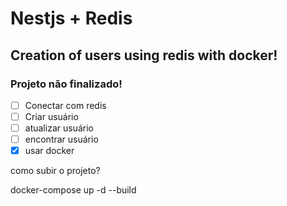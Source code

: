 # Nestjs + Redis

## Creation of users using redis with docker!

### Projeto não finalizado! 

- [ ] Conectar com redis
- [ ] Criar usuário
- [ ] atualizar usuário
- [ ] encontrar usuário
- [x] usar docker

como subir o projeto?

docker-compose up -d --build

